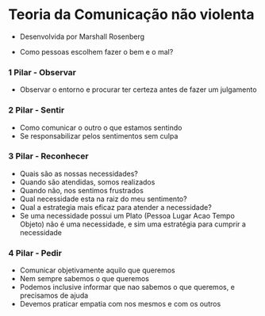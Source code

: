 # Teoria da Comunicação não violenta

- Desenvolvida por Marshall Rosenberg

- Como pessoas escolhem fazer o bem e o mal?

### 1 Pilar - Observar

- Observar o entorno e procurar ter certeza antes de fazer um julgamento

### 2 Pilar - Sentir

- Como comunicar o outro o que estamos sentindo
- Se responsabilizar pelos sentimentos sem culpa

### 3 Pilar - Reconhecer

- Quais são as nossas necessidades?
- Quando são atendidas, somos realizados
- Quando não, nos sentimos frustrados
- Qual necessidade esta na raiz do meu sentimento?
- Qual a estrategia mais eficaz para atender a necessidade?
- Se uma necessidade possui um Plato (Pessoa Lugar Acao Tempo Objeto) não é uma necessidade, e sim uma estratégia para cumprir a necessidade

### 4 Pilar - Pedir

- Comunicar objetivamente aquilo que queremos
- Nem sempre sabemos o que queremos
- Podemos inclusive informar que nao sabemos o que queremos, e precisamos de ajuda
- Devemos praticar empatia com nos mesmos e com os outros





